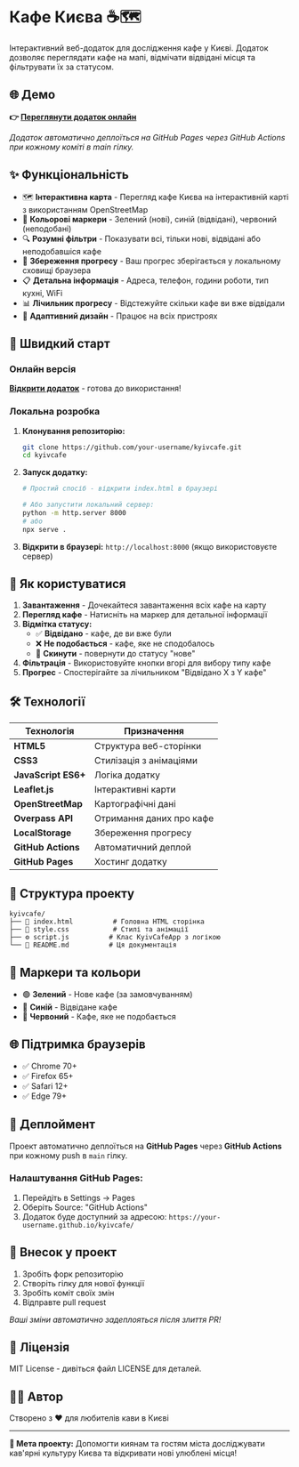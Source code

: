 # Кафе Києва ☕🗺️

Інтерактивний веб-додаток для дослідження кафе у Києві. Додаток дозволяє переглядати кафе на мапі, відмічати відвідані місця та фільтрувати їх за статусом.

## 🌐 Демо

**👉 [Переглянути додаток онлайн](https://your-username.github.io/kyivcafe/)**

*Додаток автоматично деплоїться на GitHub Pages через GitHub Actions при кожному коміті в main гілку.*

## ✨ Функціональність

- 🗺️ **Інтерактивна карта** - Перегляд кафе Києва на інтерактивній карті з використанням OpenStreetMap
- 📍 **Кольорові маркери** - Зелений (нові), синій (відвідані), червоний (неподобані)
- 🔍 **Розумні фільтри** - Показувати всі, тільки нові, відвідані або неподобавшіся кафе
- 💾 **Збереження прогресу** - Ваш прогрес зберігається у локальному сховищі браузера
- 📋 **Детальна інформація** - Адреса, телефон, години роботи, тип кухні, WiFi
- 📊 **Лічильник прогресу** - Відстежуйте скільки кафе ви вже відвідали
- 📱 **Адаптивний дизайн** - Працює на всіх пристроях

## 🚀 Швидкий старт

### Онлайн версія
**[Відкрити додаток](https://your-username.github.io/kyivcafe/)** - готова до використання!

### Локальна розробка

1. **Клонування репозиторію:**
   ```bash
   git clone https://github.com/your-username/kyivcafe.git
   cd kyivcafe
   ```

2. **Запуск додатку:**
   ```bash
   # Простий спосіб - відкрити index.html в браузері
   
   # Або запустити локальний сервер:
   python -m http.server 8000
   # або
   npx serve .
   ```

3. **Відкрити в браузері:** `http://localhost:8000` (якщо використовуєте сервер)

## 🎯 Як користуватися

1. **Завантаження** - Дочекайтеся завантаження всіх кафе на карту
2. **Перегляд кафе** - Натисніть на маркер для детальної інформації
3. **Відмітка статусу:**
   - ✅ **Відвідано** - кафе, де ви вже були
   - ❌ **Не подобається** - кафе, яке не сподобалось
   - 🔄 **Скинути** - повернути до статусу "нове"
4. **Фільтрація** - Використовуйте кнопки вгорі для вибору типу кафе
5. **Прогрес** - Спостерігайте за лічильником "Відвідано X з Y кафе"

## 🛠️ Технології

| Технологія | Призначення |
|------------|-------------|
| **HTML5** | Структура веб-сторінки |
| **CSS3** | Стилізація з анімаціями |
| **JavaScript ES6+** | Логіка додатку |
| **Leaflet.js** | Інтерактивні карти |
| **OpenStreetMap** | Картографічні дані |
| **Overpass API** | Отримання даних про кафе |
| **LocalStorage** | Збереження прогресу |
| **GitHub Actions** | Автоматичний деплой |
| **GitHub Pages** | Хостинг додатку |

## 📁 Структура проекту

```
kyivcafe/
├── 📄 index.html          # Головна HTML сторінка
├── 🎨 style.css           # Стилі та анімації
├── ⚙️ script.js          # Клас KyivCafeApp з логікою
└── 📖 README.md          # Ця документація
```

## 🎨 Маркери та кольори

- 🟢 **Зелений** - Нове кафе (за замовчуванням)
- 🔵 **Синій** - Відвідане кафе  
- 🔴 **Червоний** - Кафе, яке не подобається

## 🌐 Підтримка браузерів

- ✅ Chrome 70+
- ✅ Firefox 65+
- ✅ Safari 12+
- ✅ Edge 79+

## 🚀 Деплоймент

Проект автоматично деплоїться на **GitHub Pages** через **GitHub Actions** при кожному push в `main` гілку.

### Налаштування GitHub Pages:
1. Перейдіть в Settings → Pages
2. Оберіть Source: "GitHub Actions"
3. Додаток буде доступний за адресою: `https://your-username.github.io/kyivcafe/`

## 🤝 Внесок у проект

1. Зробіть форк репозиторію
2. Створіть гілку для нової функції
3. Зробіть коміт своїх змін
4. Відправте pull request

*Ваші зміни автоматично задеплояться після злиття PR!*

## 📝 Ліцензія

MIT License - дивіться файл LICENSE для деталей.

## 👨‍💻 Автор

Створено з ❤️ для любителів кави в Києві

---

**🎯 Мета проекту:** Допомогти киянам та гостям міста досліджувати кав'ярні культуру Києва та відкривати нові улюблені місця!
